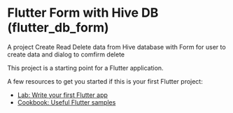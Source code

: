 # Flutter Form with Hive DB (flutter_db_form)

A project Create Read Delete data from Hive database with Form for user to create data and dialog to comfirm delete

This project is a starting point for a Flutter application.

A few resources to get you started if this is your first Flutter project:

- [Lab: Write your first Flutter app](https://docs.flutter.dev/get-started/codelab)
- [Cookbook: Useful Flutter samples](https://docs.flutter.dev/cookbook)
